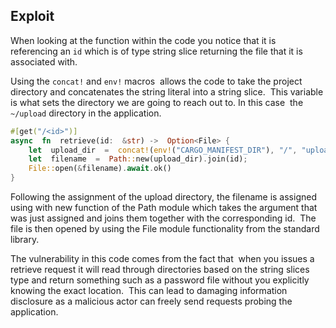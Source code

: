 ## Exploit

When looking at the function within the code you notice that it is  referencing an `id` which is of type string slice returning the file that it is associated with.

Using the `concat!` and `env!` macros  allows the code to take the project directory and concatenates the string literal into a string slice.  This variable is what sets the directory we are going to reach out to. In this case  the `~/upload` directory in the application.

```rust
#[get("/<id>")]
async  fn  retrieve(id:  &str) ->  Option<File> {
    let  upload_dir  =  concat!(env!("CARGO_MANIFEST_DIR"), "/", "upload");
    let  filename  =  Path::new(upload_dir).join(id);
    File::open(&filename).await.ok()
}
```

Following the assignment of the upload directory, the filename is assigned using with new function of the Path module which takes the argument that was just assigned and joins them together with the corresponding id.  The file is then opened by using the File module functionality from the standard library.

The vulnerability in this code comes from the fact that  when you issues a retrieve request it will read through directories based on the string slices type and return something such as a password file without you explicitly knowing the exact location.  This can lead to damaging information disclosure as a malicious actor can freely send requests probing the application.
